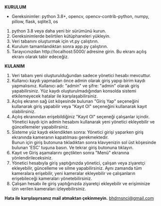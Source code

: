 **KURULUM**

- Gereksinimler:
    python 3.8+, opencv, opencv-contrib-python, numpy, pillow, flask, sqlite3, os
  
1.  python 3.8 veya daha yeni bir sürümünü kurun.
2.  Gereksinimlerde belirtilen kütüphaneleri yükleyin.
3.  Veri tabanını oluşturmak için vt.py çalıştırın.
4.  Kurulum tamamlandıktan sonra app.py çalıştırın.
5.  Tarayıcınızdan http://localhost:5000/ adresine girin. Bu ekranı açılış ekranı olarak tabir edeceğiz.

**KULANIM**

1.  Veri tabanı yeni oluşturulduğundan sadece yönetici hesabı mevcuttur. 
2.  Kullanıcı kaydı yapmadan önce admin olarak giriş yapıp birim kaydı yapmalısınız.
    Kullanıcı adı: "admin" ve şifre: "admin" olarak giriş yapabilirsiniz.
    Yüz kaydı oluşturulmadığından konsolda sistemi etkilemeyecek hatalar ile karşılaşabilirsiniz.
3.  Açılış ekranın sağ üst köşesinde bulunan "Giriş Yap" seçeneğini kullanarak giriş 
    yapabilir veya "Kayıt Ol" seçeneğini kullanarak kayıt olabilirsiniz.
4.  Açılış ekranından erişebildiğiniz "Kayıt Ol" seçeneği çalışanlar içindir. Yönetici kaydı için admin hesabını
    kullanarak yeni yönetici ekleyebilir ve güncellemeler yapabilirsiniz.
5.  Sisteme yüz kaydı eklendikten sonra: Yönetici girişi yaparken giriş ekranında kameranın kapatılması gerekmektedir.   
    Bunun için giriş butonuna tıkladıktan sonra klavyenizin sol üst köşesinde bulunan 'ESC' tuşuna basın. Ve tekrar 
    giriş butonuna tıklayın.
6.  Kayıt ve Giriş aşamalarını geçtikten sonra "Menü" ekranına yönlendirileceksiniz.
7.  Yönetici hesabıyla giriş yaptığınızda yönetici, çalışan veya ziyaretçi ekleyebilir, güncelleme ve silme 
    yapabilirsiniz. Aynı zamanda tüm kameralara erişebilir, yeni kameralar ekleyebilir ve çalışanların erişebileceği
    kameraları yönetebilirsiniz.
8.  Çalışan hesabı ile giriş yaptığınızda ziyaretçi ekleyebilir ve erişiminize izin verilen kameraları izleyebilirsiniz.

**Hata ile karşılaşırsanız mail atmaktan çekinmeyin.**
    bhdrnsnci@gmail.com